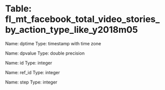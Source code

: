 Table: fl_mt_facebook_total_video_stories_by_action_type_like_y2018m05
======================================================================

Name: dptime
Type: timestamp with time zone

Name: dpvalue
Type: double precision

Name: id
Type: integer

Name: ref_id
Type: integer

Name: step
Type: integer


